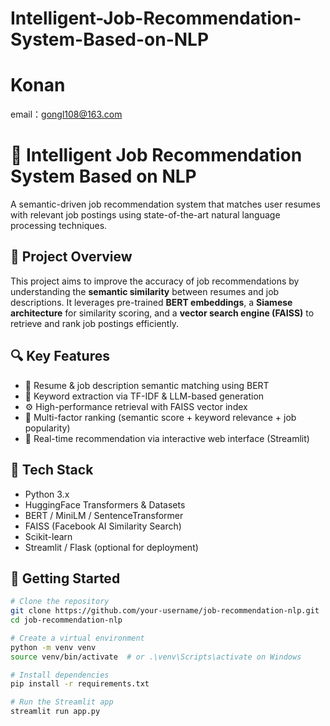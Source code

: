 # Intelligent-Job-Recommendation-System-Based-on-NLP

# Konan
email：gongl108@163.com 

# 🧠 Intelligent Job Recommendation System Based on NLP

A semantic-driven job recommendation system that matches user resumes with relevant job postings using state-of-the-art natural language processing techniques.

## 📌 Project Overview

This project aims to improve the accuracy of job recommendations by understanding the **semantic similarity** between resumes and job descriptions. It leverages pre-trained **BERT embeddings**, a **Siamese architecture** for similarity scoring, and a **vector search engine (FAISS)** to retrieve and rank job postings efficiently.

## 🔍 Key Features

- 🔎 Resume & job description semantic matching using BERT
- 🧠 Keyword extraction via TF-IDF & LLM-based generation
- ⚙️ High-performance retrieval with FAISS vector index
- 🎯 Multi-factor ranking (semantic score + keyword relevance + job popularity)
- 💼 Real-time recommendation via interactive web interface (Streamlit)

## 🧰 Tech Stack

- Python 3.x
- HuggingFace Transformers & Datasets
- BERT / MiniLM / SentenceTransformer
- FAISS (Facebook AI Similarity Search)
- Scikit-learn
- Streamlit / Flask (optional for deployment)

## 🚀 Getting Started

```bash
# Clone the repository
git clone https://github.com/your-username/job-recommendation-nlp.git
cd job-recommendation-nlp

# Create a virtual environment
python -m venv venv
source venv/bin/activate  # or .\venv\Scripts\activate on Windows

# Install dependencies
pip install -r requirements.txt

# Run the Streamlit app
streamlit run app.py
